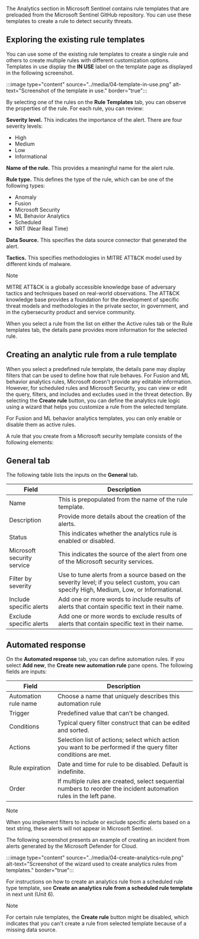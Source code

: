 The Analytics section in Microsoft Sentinel contains rule templates that are preloaded from the Microsoft Sentinel GitHub repository. You can use these templates to create a rule to detect security threats.

## Exploring the existing rule templates

You can use some of the existing rule templates to create a single rule and others to create multiple rules with different customization options. Templates in use display the **IN USE** label on the template page as displayed in the following screenshot.

:::image type="content" source="../media/04-template-in-use.png" alt-text="Screenshot of the template in use." border="true":::

By selecting one of the rules on the **Rule Templates** tab, you can observe the properties of the rule. For each rule, you can review:

**Severity level.** This indicates the importance of the alert. There are four severity levels:

- High
- Medium
- Low
- Informational

**Name of the rule.** This provides a meaningful name for the alert rule.

**Rule type.** This defines the type of the rule, which can be one of the following types:

- Anomaly
- Fusion
- Microsoft Security
- ML Behavior Analytics
- Scheduled
- NRT (Near Real Time)

**Data Source.** This specifies the data source connector that generated the alert.

**Tactics.** This specifies methodologies in MITRE ATT&amp;CK model used by different kinds of malware.

> [!NOTE]
> MITRE ATT&amp;CK is a globally accessible knowledge base of adversary tactics and techniques based on real-world observations. The ATT&amp;CK knowledge base provides a foundation for the development of specific threat models and methodologies in the private sector, in government, and in the cybersecurity product and service community.

When you select a rule from the list on either the Active rules tab or the Rule templates tab, the details pane provides more information for the selected rule. 

## Creating an analytic rule from a rule template

When you select a predefined rule template, the details pane
may display filters that can be used to define how that rule behaves. For Fusion and ML behavior analytics rules, Microsoft doesn't provide any editable information. However, for scheduled rules and Microsoft Security, you can view or edit the query, filters, and includes and excludes used in the threat detection. By selecting the **Create rule** button, you can define the   analytics rule logic using a wizard that helps you customize a rule from the selected template.

For Fusion and ML behavior analytics templates, you can only enable or disable them as active rules.

A rule that you create from a Microsoft security template consists of the following elements:

## General tab

The following table lists the inputs on the **General** tab.

|Field | Description |
|---|---|
| Name | This is prepopulated from the name of the rule template.  |
| Description | Provide more details about the creation of the alerts.  |
| Status | This indicates whether the analytics rule is enabled or disabled.  |
| Microsoft security service | This indicates the source of the alert from one of the Microsoft security services.  |
| Filter by severity | Use to tune alerts from a source based on the severity level; if you select custom, you can specify High, Medium, Low, or Informational.  |
| Include specific alerts | Add one or more words to include results of alerts that contain specific text in their name.  |
| Exclude specific alerts | Add one or more words to exclude results of alerts that contain specific text in their name.  |

## Automated response

On the **Automated response** tab, you can define automation rules. If you select **Add new**, the **Create new automation rule** pane opens. The following fields are inputs:

|Field | Description |
|---------|---------|
| Automation rule name | Choose a name that uniquely describes this automation rule  |
| Trigger | Predefined value that can't be changed.  |
| Conditions | Typical query filter construct that can be edited and sorted.  |
| Actions | Selection list of actions; select which action you want to be performed if the query filter conditions are met.  |
| Rule expiration | Date and time for rule to be disabled. Default is indefinite. |
| Order | If multiple rules are created, select sequential numbers to reorder the incident automation rules in the left pane.  |

> [!NOTE]
> When you implement filters to include or exclude specific alerts based on a text string, these alerts will not appear in Microsoft Sentinel.

The following screenshot presents an example of creating an incident from alerts generated by the Microsoft Defender for Cloud.

:::image type="content" source="../media/04-create-analytics-rule.png" alt-text="Screenshot of the wizard used to create analytics rules from templates." border="true":::

For instructions on how to create an analytics rule from a scheduled rule type template, see **Create an analytics rule from a scheduled rule template** in next unit (Unit 6).

> [!NOTE]
> For certain rule templates, the **Create rule** button might be disabled, which indicates that you can't create a rule from selected template because of a missing data source.
